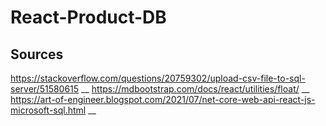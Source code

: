 # React-Product-DB

## Sources

https://stackoverflow.com/questions/20759302/upload-csv-file-to-sql-server/51580615 __
https://mdbootstrap.com/docs/react/utilities/float/ __
https://art-of-engineer.blogspot.com/2021/07/net-core-web-api-react-js-microsoft-sql.html __
